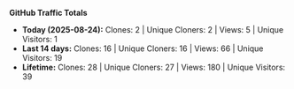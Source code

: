 
**GitHub Traffic Totals**

- **Today (2025-08-24):** Clones: 2 | Unique Cloners: 2 | Views: 5 | Unique Visitors: 1
- **Last 14 days:** Clones: 16 | Unique Cloners: 16 | Views: 66 | Unique Visitors: 19
- **Lifetime:** Clones: 28 | Unique Cloners: 27 | Views: 180 | Unique Visitors: 39
